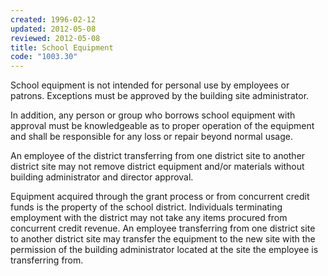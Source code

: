 ```yaml
---
created: 1996-02-12
updated: 2012-05-08
reviewed: 2012-05-08
title: School Equipment
code: "1003.30"
---
```


School equipment is not intended for personal use by employees or patrons. Exceptions must be approved by the building site administrator.

In addition, any person or group who borrows school equipment with approval must be knowledgeable as to proper operation of the equipment and shall be responsible for any loss or repair beyond normal usage.

An employee of the district transferring from one district site to another district site may not remove district equipment and/or materials without building administrator and director approval.

Equipment acquired through the grant process or from concurrent credit funds is the property of the school district. Individuals terminating employment with the district may not take any items procured from concurrent credit revenue. An employee transferring from one district site to another district site may transfer the equipment to the new site with the permission of the building administrator located at the site the employee is transferring from.
